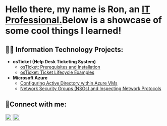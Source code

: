 <h1>Hello there, my name is Ron, an <a href="https://linkedin.com/in/ronald-perdomo-66256b88">IT Professional.</a>Below is a showcase of some cool things I learned!</h1>

<h2>👨‍💻 Information Technology Projects:</h2>

- <b>osTicket (Help Desk Ticketing System)</b>
  - [osTicket: Prerequisites and Installation](https://github.com/RonPerdomo/osticket-prereqs)
  - [osTicket: Ticket Lifecycle Examples](https://github.com/RonPerdomo/ticket-lifecycle)
- <b>Microsoft Azure</b>
  - [Configuring Active Directory within Azure VMs](https://github.com/RonPerdomo/configure-ad)
  - [Network Security Groups (NSGs) and Inspecting Network Protocols](https://github.com/RonPerdomo/azure-network-protocols)

<h2>🤳Connect with me:</h2>

[<img align="left" alt="Ron | Youtube" width="22px" src="https://cdn.jsdelivr.net/npm/simple-icons@v3/icons/youtube.svg" />][youtube]
[<img align="left" alt="Ron | LinkedIn" width="22px" src="https://cdn.jsdelivr.net/npm/simple-icons@v3/icons/linkedin.svg" />][linkedin]


[Youtube]: https://www.youtube.com/@RTechIsFuture
[linkedin]: https://linkedin.com/in/ronald-perdomo-66256b88
